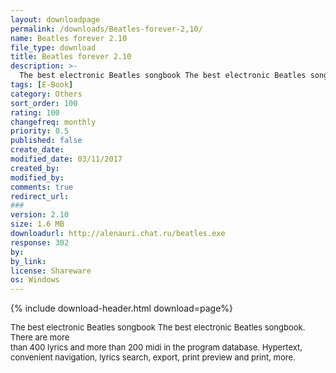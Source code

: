 ```yaml
---
layout: downloadpage
permalink: /downloads/Beatles-forever-2,10/
name: Beatles forever 2.10
file_type: download
title: Beatles forever 2.10
description: >-
  The best electronic Beatles songbook The best electronic Beatles songbook. There are more..
tags: [E-Book]
category: Others
sort_order: 100
rating: 100
changefreq: monthly
priority: 0.5
published: false
create_date:
modified_date: 03/11/2017
created_by:
modified_by:
comments: true
redirect_url:
###
version: 2.10
size: 1.6 MB
downloadurl: http://alenauri.chat.ru/beatles.exe
response: 302
by:
by_link:
license: Shareware
os: Windows
---
```


{% include download-header.html download=page%}

<p style="fix-download-text !important">
<p><font size="2">The best electronic Beatles songbook The best electronic Beatles songbook. There are more <br />
than 400 lyrics and more than 200 midi in the program database. Hypertext, convenient navigation, lyrics search, export, print preview and print, more. <br />
</font></p></p>
